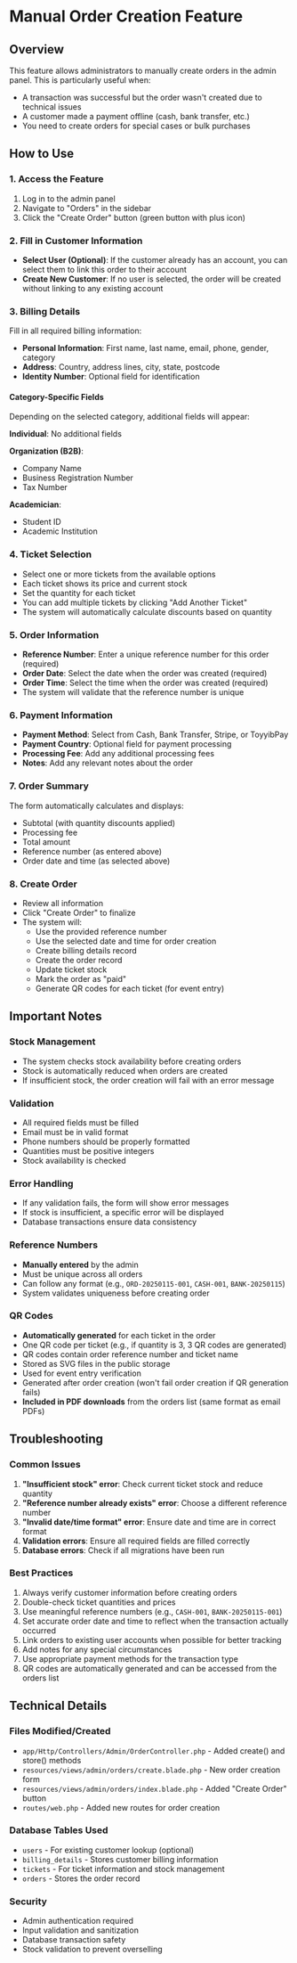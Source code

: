 # Manual Order Creation Feature

## Overview
This feature allows administrators to manually create orders in the admin panel. This is particularly useful when:
- A transaction was successful but the order wasn't created due to technical issues
- A customer made a payment offline (cash, bank transfer, etc.)
- You need to create orders for special cases or bulk purchases

## How to Use

### 1. Access the Feature
1. Log in to the admin panel
2. Navigate to "Orders" in the sidebar
3. Click the "Create Order" button (green button with plus icon)

### 2. Fill in Customer Information
- **Select User (Optional)**: If the customer already has an account, you can select them to link this order to their account
- **Create New Customer**: If no user is selected, the order will be created without linking to any existing account

### 3. Billing Details
Fill in all required billing information:
- **Personal Information**: First name, last name, email, phone, gender, category
- **Address**: Country, address lines, city, state, postcode
- **Identity Number**: Optional field for identification

#### Category-Specific Fields
Depending on the selected category, additional fields will appear:

**Individual**: No additional fields

**Organization (B2B)**:
- Company Name
- Business Registration Number
- Tax Number

**Academician**:
- Student ID
- Academic Institution

### 4. Ticket Selection
- Select one or more tickets from the available options
- Each ticket shows its price and current stock
- Set the quantity for each ticket
- You can add multiple tickets by clicking "Add Another Ticket"
- The system will automatically calculate discounts based on quantity

### 5. Order Information
- **Reference Number**: Enter a unique reference number for this order (required)
- **Order Date**: Select the date when the order was created (required)
- **Order Time**: Select the time when the order was created (required)
- The system will validate that the reference number is unique

### 6. Payment Information
- **Payment Method**: Select from Cash, Bank Transfer, Stripe, or ToyyibPay
- **Payment Country**: Optional field for payment processing
- **Processing Fee**: Add any additional processing fees
- **Notes**: Add any relevant notes about the order

### 7. Order Summary
The form automatically calculates and displays:
- Subtotal (with quantity discounts applied)
- Processing fee
- Total amount
- Reference number (as entered above)
- Order date and time (as selected above)

### 8. Create Order
- Review all information
- Click "Create Order" to finalize
- The system will:
  - Use the provided reference number
  - Use the selected date and time for order creation
  - Create billing details record
  - Create the order record
  - Update ticket stock
  - Mark the order as "paid"
  - Generate QR codes for each ticket (for event entry)

## Important Notes

### Stock Management
- The system checks stock availability before creating orders
- Stock is automatically reduced when orders are created
- If insufficient stock, the order creation will fail with an error message

### Validation
- All required fields must be filled
- Email must be in valid format
- Phone numbers should be properly formatted
- Quantities must be positive integers
- Stock availability is checked

### Error Handling
- If any validation fails, the form will show error messages
- If stock is insufficient, a specific error will be displayed
- Database transactions ensure data consistency

### Reference Numbers
- **Manually entered** by the admin
- Must be unique across all orders
- Can follow any format (e.g., `ORD-20250115-001`, `CASH-001`, `BANK-20250115`)
- System validates uniqueness before creating order

### QR Codes
- **Automatically generated** for each ticket in the order
- One QR code per ticket (e.g., if quantity is 3, 3 QR codes are generated)
- QR codes contain order reference number and ticket name
- Stored as SVG files in the public storage
- Used for event entry verification
- Generated after order creation (won't fail order creation if QR generation fails)
- **Included in PDF downloads** from the orders list (same format as email PDFs)

## Troubleshooting

### Common Issues
1. **"Insufficient stock" error**: Check current ticket stock and reduce quantity
2. **"Reference number already exists" error**: Choose a different reference number
3. **"Invalid date/time format" error**: Ensure date and time are in correct format
4. **Validation errors**: Ensure all required fields are filled correctly
5. **Database errors**: Check if all migrations have been run

### Best Practices
1. Always verify customer information before creating orders
2. Double-check ticket quantities and prices
3. Use meaningful reference numbers (e.g., `CASH-001`, `BANK-20250115-001`)
4. Set accurate order date and time to reflect when the transaction actually occurred
5. Link orders to existing user accounts when possible for better tracking
6. Add notes for any special circumstances
7. Use appropriate payment methods for the transaction type
8. QR codes are automatically generated and can be accessed from the orders list

## Technical Details

### Files Modified/Created
- `app/Http/Controllers/Admin/OrderController.php` - Added create() and store() methods
- `resources/views/admin/orders/create.blade.php` - New order creation form
- `resources/views/admin/orders/index.blade.php` - Added "Create Order" button
- `routes/web.php` - Added new routes for order creation

### Database Tables Used
- `users` - For existing customer lookup (optional)
- `billing_details` - Stores customer billing information
- `tickets` - For ticket information and stock management
- `orders` - Stores the order record

### Security
- Admin authentication required
- Input validation and sanitization
- Database transaction safety
- Stock validation to prevent overselling 